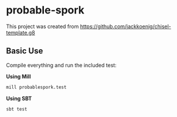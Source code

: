 <!--  -->

# probable-spork

This project was created from https://github.com/jackkoenig/chisel-template.g8

## Basic Use

Compile everything and run the included test:

**Using Mill**

```sh
mill probablespork.test
```

**Using SBT**

```sh
sbt test
```
